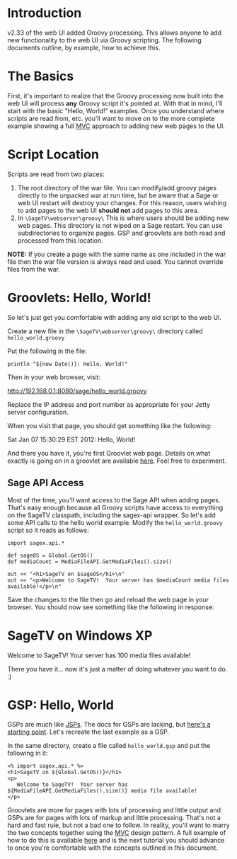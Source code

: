 # Introduction #

v2.33 of the web UI added Groovy processing.  This allows anyone to add new functionality to the web UI via Groovy scripting.  The following documents outline, by example, how to achieve this.

# The Basics #

First, it's important to realize that the Groovy processing now built into the web UI will process **any** Groovy script it's pointed at.  With that in mind, I'll start with the basic "Hello, World!" examples.  Once you understand where scripts are read from, etc. you'll want to move on to the more complete example showing a full [MVC](http://en.wikipedia.org/wiki/Model%E2%80%93view%E2%80%93controller) approach to adding new web pages to the UI.

# Script Location #

Scripts are read from two places:

  1. The root directory of the war file.  You can modify/add groovy pages directly to the unpacked war at run time, but be aware that a Sage or web UI restart will destroy your changes.  For this reason, users wishing to add pages to the web UI **should not** add pages to this area.
  1. In `\SageTV\webserver\groovy\`  This is where users should be adding new web pages.  This directory is not wiped on a Sage restart.  You can use subdirectories to organize pages.  GSP and groovlets are both read and processed from this location.

**NOTE:** If you create a page with the same name as one included in the war file then the war file version is always read and used.  You cannot override files from the war.

# Groovlets: Hello, World! #

So let's just get you comfortable with adding any old script to the web UI.

Create a new file in the `\SageTV\webserver\groovy\` directory called `hello_world.groovy`

Put the following in the file:

```
println "${new Date()}: Hello, World!"
```

Then in your web browser, visit:

http://192.168.0.1:8080/sage/hello_world.groovy

Replace the IP address and port number as appropriate for your Jetty server configuration.

When you visit that page, you should get something like the following:

Sat Jan 07 15:30:29 EST 2012: Hello, World!

And there you have it, you're first Groovlet web page.  Details on what exactly is going on in a groovlet are available [here](http://groovy.codehaus.org/Groovlets).  Feel free to experiment.

## Sage API Access ##

Most of the time, you'll want access to the Sage API when adding pages.  That's easy enough because all Groovy scripts have access to everything on the SageTV classpath, including the sagex-api wrapper.  So let's add some API calls to the hello world example.  Modify the `hello_world.groovy` script so it reads as follows:

```
import sagex.api.*

def sageOS = Global.GetOS()
def mediaCount = MediaFileAPI.GetMediaFiles().size()

out << "<h1>SageTV on $sageOS</h1>\n"
out << "<p>Welcome to SageTV!  Your server has $mediaCount media files available!</p>\n"
```

Save the changes to the file then go and reload the web page in your browser.  You should now see something like the following in response:

<h1>SageTV on Windows XP</h1>
<p>Welcome to SageTV!  Your server has 100 media files available!</p>

There you have it... now it's just a matter of doing whatever you want to do. :)

# GSP: Hello, World #

GSPs are much like [JSPs](http://en.wikipedia.org/wiki/JavaServer_Pages).  The docs for GSPs are lacking, but [here's a starting point](http://groovy.codehaus.org/GSP).  Let's recreate the last example as a GSP.

In the same directory, create a file called `hello_world.gsp` and put the following in it:

```
<% import sagex.api.* %>
<h1>SageTV on ${Global.GetOS()}</h1>
<p>
   Welcome to SageTV!  Your server has ${MediaFileAPI.GetMediaFiles().size()} media file available!
</p>
```

Groovlets are more for pages with lots of processing and little output and GSPs are for pages with lots of markup and little processing.  That's not a hard and fast rule, but not a bad one to follow.  In reality, you'll want to marry the two concepts together using the [MVC](http://en.wikipedia.org/wiki/Model%E2%80%93view%E2%80%93controller) design pattern.  A full example of how to do this is available [here](GroovyWebUiMvc.md) and is the next tutorial you should advance to once you're comfortable with the concepts outlined in this document.